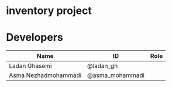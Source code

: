 <h1>inventory project</h1>

# Developers
Name | ID | Role
------------ | ------------- | -------------
Ladan Ghasemi | @ladan_gh |
Asma Nezhadmohammadi | @asma_mohammadi |

